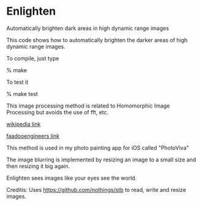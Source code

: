 # Enlighten
Automatically brighten dark areas in high dynamic range images

This code shows how to automatically brighten the darker areas of high dynamic range images.

To compile, just type 

% make

To test it 

% make test

This image processing method is related to Homomorphic Image Processing but avoids the use of fft, etc.

[wikipedia link](https://en.wikipedia.org/wiki/Homomorphic_filtering#Image_enhancement)

[faadooengineers link](http://www.faadooengineers.com/online-study/post/ece/digital-image-processing/1123/homomorphic-filtering)

This method is used in my photo painting app for iOS called "PhotoViva"

The image blurring is implemented by resizing an image to a small size and then resizing it big again.

Enlighten sees images like your eyes see the world.

Creditis: Uses https://github.com/nothings/stb to read, write and resize images.

